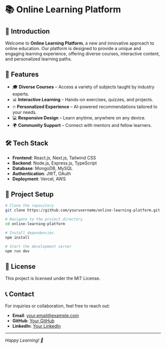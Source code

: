 # 📚 Online Learning Platform

## 🚀 Introduction
Welcome to **Online Learning Platform**, a new and innovative approach to online education. Our platform is designed to provide a unique and engaging learning experience, offering diverse courses, interactive content, and personalized learning paths.

## 🌟 Features
- 🎓 **Diverse Courses** – Access a variety of subjects taught by industry experts.
- 📊 **Interactive Learning** – Hands-on exercises, quizzes, and projects.
- 🔥 **Personalized Experience** – AI-powered recommendations tailored to your needs.
- 💻 **Responsive Design** – Learn anytime, anywhere on any device.
- 🌍 **Community Support** – Connect with mentors and fellow learners.

## 🛠️ Tech Stack
- **Frontend**: React.js, Next.js, Tailwind CSS
- **Backend**: Node.js, Express.js, TypeScript
- **Database**: MongoDB, MySQL
- **Authentication**: JWT, OAuth
- **Deployment**: Vercel, AWS

## 📂 Project Setup
```bash
# Clone the repository
git clone https://github.com/yourusername/online-learning-platform.git

# Navigate to the project directory
cd online-learning-platform

# Install dependencies
npm install

# Start the development server
npm run dev
```

## 📜 License
This project is licensed under the MIT License.

## 📞 Contact
For inquiries or collaboration, feel free to reach out:
- **Email**: your.email@example.com
- **GitHub**: [Your GitHub](https://github.com/yourusername)
- **LinkedIn**: [Your LinkedIn](https://linkedin.com/in/yourprofile)

---
*Happy Learning! 🚀*